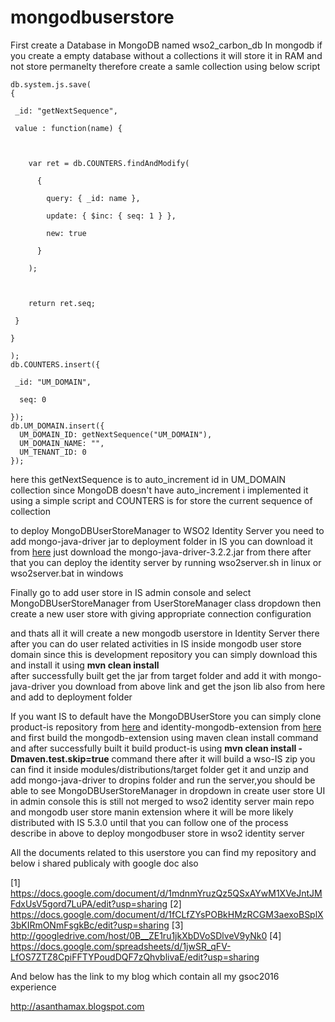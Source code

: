 # mongodbuserstore

First create a Database in MongoDB named wso2_carbon_db 
In mongodb if you create a empty database without a collections it will store it in RAM and not store permanelty therefore create a samle collection using below script

    db.system.js.save(
    {

     _id: "getNextSequence",

     value : function(name) { 

            

        var ret = db.COUNTERS.findAndModify(

          {

            query: { _id: name },

            update: { $inc: { seq: 1 } },

            new: true

          }

        );



        return ret.seq;

     }

    }

    );
    db.COUNTERS.insert({

     _id: "UM_DOMAIN",

      seq: 0

    });
    db.UM_DOMAIN.insert({
      UM_DOMAIN_ID: getNextSequence("UM_DOMAIN"),
      UM_DOMAIN_NAME: "",
      UM_TENANT_ID: 0
    });

here this getNextSequence is to auto_increment id in UM_DOMAIN collection since MongoDB doesn't have auto_increment i implemented it using a simple script and COUNTERS is for store the current sequence of collection

to deploy MongoDBUserStoreManager to WSO2 Identity Server you need to add mongo-java-driver jar to deployment folder in IS you can download it from <a href="http://central.maven.org/maven2/org/mongodb/mongo-java-driver/3.2.2/">here</a> just download the mongo-java-driver-3.2.2.jar from there
after that you can deploy the identity server by running wso2server.sh in linux or wso2server.bat in windows 

Finally go to add user store in IS admin console and select MongoDBUserStoreManager from UserStoreManager class dropdown 
then create a new user store with giving appropriate connection configuration

and thats all it will create a new mongodb userstore in Identity Server there after you can do user related activities in IS inside mongodb user store domain since this is development repository you can simply download this and install it using <b>mvn clean install</b>  
after successfully built get the jar from target folder and add it with mongo-java-driver you download from above link and get the json lib also from here and add to deployment folder

If you want IS to default have the MongoDBUserStore you can simply clone product-is repository from <a href="https://github.com/asanthamax/product-is">here</a> and identity-mongodb-extension from <a href="https://github.com/asanthamax/identity-userstore-mongodb">here</a> and first build the mongodb-extension using maven clean install command and after successfully built it build product-is using  <b>mvn clean install -Dmaven.test.skip=true</b> command there after it will build a wso-IS zip you can find it inside modules/distributions/target folder get it and unzip and add mongo-java-driver to dropins folder and run the server,you should be able to see MongoDBUserStoreManager in dropdown in create user store UI in admin console
this is still not merged to wso2 identity server main repo and mongodb user store manin extension where it will be more likely distributed with IS 5.3.0 until that you can follow one of the process describe in above to deploy mongodbuser store in wso2 identity server 

All the documents related to this userstore you can find my repository and below i shared publicaly with google doc also

[1] https://docs.google.com/document/d/1mdnmYruzQz5QSxAYwM1XVeJntJMFdxUsV5gord7LuPA/edit?usp=sharing
[2] https://docs.google.com/document/d/1fCLfZYsPOBkHMzRCGM3aexoBSplX3bKIRmONmFsgkBc/edit?usp=sharing
[3] http://googledrive.com/host/0B__ZE1ru1jkXbDVoSDlveV9yNk0
[4] https://docs.google.com/spreadsheets/d/1jwSR_qFV-LfOS7ZTZ8CpiFFTYPoudDQF7zQhvblivaE/edit?usp=sharing

And below has the link to my blog which contain all my gsoc2016 experience

http://asanthamax.blogspot.com
